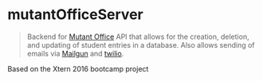 # mutantOfficeServer
>Backend for [Mutant Office](https://github.com/tworns/mutantOffice)
API that allows for the creation, deletion, and updating of student entries in a database.
Also allows sending of emails via [Mailgun](http://www.mailgun.com/) and [twilio](https://www.twilio.com/).

Based on the Xtern 2016 bootcamp project
